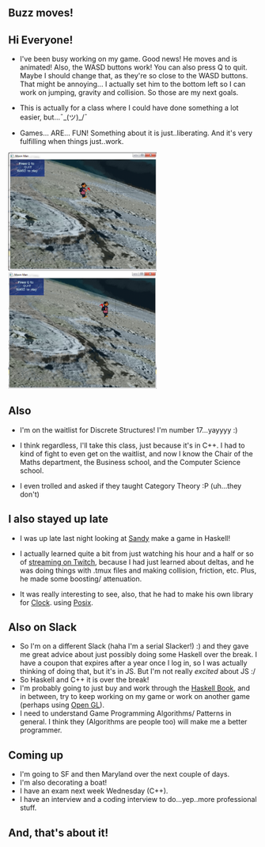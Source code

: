 ## Buzz moves!

## Hi Everyone! 

- I've been busy working on my game.
  Good news! He moves and is animated! 
  Also, the WASD buttons work! You can also press Q to quit.
  Maybe I should change that, as they're so close to the WASD buttons. 
  That might be annoying...
  I actually set him to the bottom left so I can work on jumping, gravity and collision.
  So those are my next goals.
  
- This is actually for a class where I could have done something a lot easier, but...¯\_(ツ)_/¯

- Games... ARE... FUN! Something about it is just..liberating. And it's very fulfilling when
  things just..work.

<img src="/images/buzzmoves/buzz.png" width="300">

<img src="/images/buzzmoves/buzz1.png" width="300">

## Also

- I'm on the waitlist for Discrete Structures! 
  I'm number 17...yayyyy :)
  
- I think regardless, I'll take this class, just because it's in C++.
  I had to kind of fight to even get on the waitlist, and now I know the 
  Chair of the Maths department, the Business school, and the Computer Science school.
  
- I even trolled and asked if they taught Category Theory :P (uh...they don't)

## I also stayed up late

- I was up late last night looking at [Sandy](https://github.com/isovector?page=2&tab=repositories) make a game in Haskell! 

- I actually learned quite a bit from just watching his hour and a half or so
  of [streaming on Twitch](https://www.twitch.tv/isovector), because I had just 
  learned about deltas, and he was doing things with .tmux files and making collision,
  friction, etc. Plus, he made some boosting/ attenuation. 
- It was really interesting to see, also, that he had to make his own library for [Clock](https://hackage.haskell.org/package/time-1.8.0.3/docs/Data-Time-Clock-POSIX.html).
  using [Posix](https://hackage.haskell.org/package/unix).
  
## Also on Slack

- So I'm on a different Slack (haha I'm a serial Slacker!) :) 
  and they gave me great advice about just possibly doing some Haskell over the break.
  I have a coupon that expires after a year once I log in, so I was actually thinking of doing that,
  but it's in JS. But I'm not really *excited* about JS :/
- So Haskell and C++ it is over the break! 
- I'm probably going to just buy and work through the [Haskell Book](http://haskellbook.com/), and in between, 
  try to keep working on my game or work on another game (perhaps using [Open GL](https://www.opengl.org/)).
- I need to understand Game Programming Algorithms/ Patterns in general. I think 
  they (Algorithms are people too) will make me a better programmer. 

## Coming up
- I'm going to SF and then Maryland over the next couple of days.
- I'm also decorating a boat! 
- I have an exam next week Wednesday (C++).
- I have an interview and a coding interview to do...yep..more professional stuff.

## And, that's about it!

